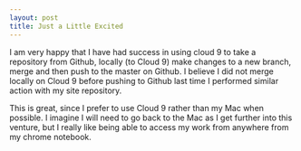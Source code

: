 ```yaml
---
layout: post
title: Just a Little Excited
---
```


I am very happy that I have had success in using cloud 9 to take a repository from Github, locally (to Cloud 9) make changes to a 
new branch, merge and then push to the master on Github. I believe I did not merge locally on Cloud 9 before pushing to Github last 
time I performed similar action with my site repository.

This is great, since I prefer to use Cloud 9 rather than my Mac when possible. I imagine I will need to go back to the Mac as I get
further into this venture, but I really like being able to access my work from anywhere from my chrome notebook.
